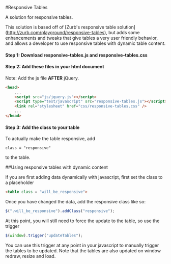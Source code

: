 #Responsive Tables

A solution for responsive tables.

This solution is based off of [Zurb's responsive table solution] (http://zurb.com/playground/responsive-tables), but adds some enhancements and tweaks that give tables a very user friendly behavior, and allows a developer to use responsive tables with dynamic table content. 

#### Step 1: Download responsive-tables.js and responsive-tables.css

#### Step 2: Add these files in your html document
Note: Add the js file **AFTER** jQuery.

````html
<head>
    ...
    <script src="js/jquery.js"></script>
    <script type="text/javascript" src="responsive-tables.js"></script>
    <link rel="stylesheet" href="css/responsive-tables.css" />
    ...
</head>
````
#### Step 3: Add the class to your table
To actually make the table responsive, add 

```` class = "responsive" ```` 

to the table. 

##Using responsive tables with dynamic content

If you are first adding data dynamically with javascript, first set the class to a placeholder 

````html 
<table class = "will_be_responsive">
````

Once you have changed the data, add the responsive class like so: 

````js 
$(".will_be_responsive").addClass("responsive"); 
```` 

At this point, you will still need to force the update to the table, so use the trigger 

````js 
$(window).trigger("updateTables"); 
```` 

You can use this trigger at any point in your javascript to manually trigger the tables to be updated. Note that the tables are also updated on window redraw, resize and load.

